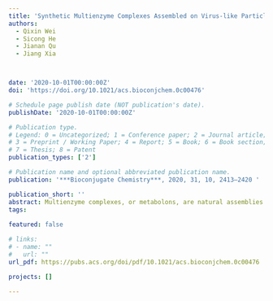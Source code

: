 ```yaml
---
title: 'Synthetic Multienzyme Complexes Assembled on Virus-like Particles for Cascade Biosynthesis In Cellulo'
authors:
  - Qixin Wei
  - Sicong He
  - Jianan Qu
  - Jiang Xia



date: '2020-10-01T00:00:00Z'
doi: 'https://doi.org/10.1021/acs.bioconjchem.0c00476'

# Schedule page publish date (NOT publication's date).
publishDate: '2020-10-01T00:00:00Z'

# Publication type.
# Legend: 0 = Uncategorized; 1 = Conference paper; 2 = Journal article;
# 3 = Preprint / Working Paper; 4 = Report; 5 = Book; 6 = Book section;
# 7 = Thesis; 8 = Patent
publication_types: ['2']

# Publication name and optional abbreviated publication name.
publication: '***Bioconjugate Chemistry***, 2020, 31, 10, 2413–2420 '

publication_short: ''
abstract: Multienzyme complexes, or metabolons, are natural assemblies or clusters of sequential enzymes in biosynthesis. Spatial proximity of the enzyme active sites results in a substrate channeling effect, streamlines the cascade reaction, and increases the overall efficiency of the metabolic pathway. Engineers have constructed synthetic multienzyme complexes to acquire better control of the metabolic flux and a higher titer of the target product. As most of these complexes are assembled through orthogonal interactions or bioconjugation reactions, the number of enzymes to be assembled is limited by the number of orthogonal interaction or reaction pairs. Here, we utilized the Tobacco mosaic virus (TMV) virus-like particle (VLP) as protein scaffold and orthogonal reactive protein pairs (SpyCatcher/SpyTag and SnoopCatcher/SnoopTag) as linker modules to assemble three terpene biosynthetic enzymes in Escherichia coli. The enzyme assembly switched on the production of amorpha-4,11-diene, whereas the product was undetectable in all the controls without assembly. This work demonstrates a facile strategy for constructing scaffolded catalytic nanomachineries to biosynthesize valuable metabolites in bacterial cells, and a unique assembly induced the switch-on mechanism in biosynthesis for the first time.
tags:
  
featured: false

# links:
# - name: ""
#   url: ""
url_pdf: https://pubs.acs.org/doi/pdf/10.1021/acs.bioconjchem.0c00476

projects: []

---
```





